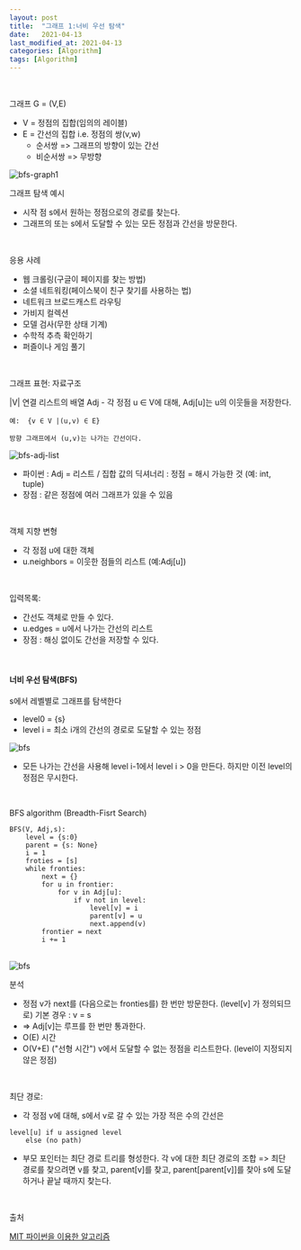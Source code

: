 ```yaml
---
layout: post
title:  "그래프 1:너비 우선 탐색"
date:   2021-04-13
last_modified_at: 2021-04-13
categories: [Algorithm]
tags: [Algorithm]
---
```


<br/>

그래프 G = (V,E)

- V = 정점의 집합(임의의 레이블)
- E = 간선의 집합 i.e. 정점의 쌍(v,w)
    - 순서쌍 => 그래프의 방향이 있는 간선
    - 비순서쌍 => 무방향

<img src="../../../assets/images/bfs-graph1.PNG" alt="bfs-graph1" />

<br/>

그래프 탐색 예시
- 시작 점 s에서 원하는 정점으로의 경로를 찾는다.
- 그래프의 또는 s에서 도달할 수 있는 모든 정점과 간선을 방문한다.

<br/>

응용 사례
- 웹 크롤링(구글이 페이지를 찾는 방법)
- 소셜 네트워킹(페이스북이 친구 찾기를 사용하는 법)
- 네트워크 브로드캐스트 라우팅
- 가비지 컬렉션
- 모델 검사(무한 상태 기계)
- 수학적 추측 확인하기
- 퍼즐이나 게임 풀기

<br/>

그래프 표현: 자료구조

|V| 연결 리스트의 배열 Adj
    - 각 정점 u ∈ V에 대해, Adj[u]는 u의 이웃들을 저장한다. 

```
예:  {v ∈ V |(u,v) ∈ E}

방향 그래프에서 (u,v)는 나가는 간선이다.
```

<img src="../../../assets/images/bfs-adj-list.PNG" alt="bfs-adj-list" />

- 파이썬 : Adj = 리스트 / 집합 값의 딕셔너리 : 정점 = 해시 가능한 것 (예: int, tuple)
- 장점 :  같은 정점에 여러 그래프가 있을 수 있음

<br/>

객체 지향 변형
- 각 정점 u에 대한 객체
- u.neighbors = 이웃한 점들의 리스트 (예:Adj[u])

<br/>

입력목록:
- 간선도 객체로 만들 수 있다.
- u.edges = u에서 나가는 간선의 리스트
- 장점 : 해싱 없이도 간선을 저장할 수 있다.

<br/>

#### 너비 우선 탐색(BFS)

s에서 레벨별로 그래프를 탐색한다
- level0 = {s}
- level i = 최소 i개의 간선의 경로로 도달할 수 있는 정점

<img src="../../../assets/images/bfs.PNG" alt="bfs" />

<br/>

- 모든 나가는 간선을 사용해 level i-1에서 level i > 0을 만든다. 하지만 이전 level의 정점은 무시한다.

<br/>

BFS algorithm (Breadth-Fisrt Search)

```
BFS(V, Adj,s):
    level = {s:0}
    parent = {s: None}
    i = 1
    froties = [s]
    while fronties:
        next = {}
        for u in frontier:
            for v in Adj[u]:
                if v not in level:
                    level[v] = i
                    parent[v] = u
                    next.append(v)
        frontier = next
        i += 1
```

<br/>

<img src="../../../assets/images/bfs2.PNG" alt="bfs" />

<br/>

분석
- 정점 v가 next를 (다음으로는 fronties를) 한 번만 방문한다. (level[v] 가 정의되므로)
            기본 경우 : v = s
- => Adj[v]는 루프를 한 번만 통과한다.
- O(E) 시간
- O(V+E) ("선형 시간") v에서 도달할 수 없는 정점을 리스트한다. (level이 지정되지 않은 정점)

<br/>

최단 경로:

- 각 정점 v에 대해, s에서 v로 갈 수 있는 가장 적은 수의 간선은

```
level[u] if u assigned level
    else (no path)
```

- 부모 포인터는 최단 경로 트리를 형성한다. 각 v에 대한 최단 경로의 조합 => 최단 경로를 찾으려면 v를 찾고,
parent[v]를 찾고, parent[parent[v]]를 찾아 s에 도달하거나 끝날 때까지 찾는다.
  
<br/>

출처

[MIT 파이썬을 이용한 알고리즘](https://www.boostcourse.org/cs113/lecture/540288?isDesc=false)
